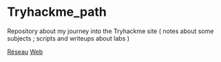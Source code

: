 # Tryhackme_path

Repository about my journey into the Tryhackme site ( notes about some subjects ; scripts and writeups about labs ) 

[Réseau](Réseau.md)
[Web](Web.md)
